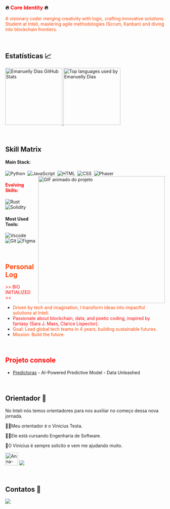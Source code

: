 

### 🔥 <span style="color:#FF0000;">Core Identity</span> 🔥
<span style="color:#FF4500;">A visionary coder merging creativity with logic, crafting innovative solutions. Student at Inteli, mastering agile methodologies (Scrum, Kanban) and diving into blockchain frontiers.</span>

&nbsp;
&nbsp;


  ## Estatísticas 📈
<div>
<a href="https://github.com/livianegrini">
  <img height="180em" src="https://github-readme-stats.vercel.app/api?username=livianegrini&show_icons=true&theme=dark&include_all_commits=true&count_private=true" alt="Emanuelly Dias GitHub Stats" />
  <img height="180em" src="https://github-readme-stats.vercel.app/api/top-langs/?username=livianegrini&layout=compact&langs_count=7&theme=dark" alt="Top languages used by Emanuelly Dias"/>
</a>
</div>

&nbsp;
&nbsp;

## Skill Matrix 

#### Main Stack:

![Python](https://img.shields.io/badge/Python-3776AB?style=for-the-badge&logo=python&logoColor=white)&nbsp;
![JavaScript](https://img.shields.io/badge/JavaScript-F7DF1E?style=for-the-badge&logo=javascript&logoColor=black)&nbsp;
![HTML](https://img.shields.io/badge/HTML5-E34F26?style=for-the-badge&logo=html5&logoColor=white)&nbsp;
![CSS](https://img.shields.io/badge/CSS3-1572B6?style=for-the-badge&logo=css3&logoColor=white)&nbsp;
![Phaser](https://img.shields.io/badge/Phaser-000000?style=for-the-badge&logo=phaser&logoColor=white)&nbsp;
<img src="https://github.com/user-attachments/assets/507c03f5-be23-42be-a998-09eaf862eb38" width="400px" align="right" alt="GIF animado do projeto">

#### <span style="color:#FF0000;">Evolving Skills:</span>
![Rust](https://img.shields.io/badge/Rust-000000?style=for-the-badge&logo=rust&logoColor=white) 
![Solidity](https://img.shields.io/badge/Solidity-363636?style=for-the-badge&logo=solidity&logoColor=white) 

#### Most Used Tools:
![Vscode](https://img.shields.io/badge/Vscode-007ACC?style=for-the-badge&logo=visual-studio-code&logoColor=white)
![Git](https://img.shields.io/badge/GIT-E44C30?style=for-the-badge&logo=git&logoColor=white)
![Figma](https://img.shields.io/badge/Figma-696969?style=for-the-badge&logo=figma&logoColor=figma)

&nbsp;
&nbsp;

## <span style="color:#FF4500;">Personal Log</span>
<span style="color:#FF0000;">>> BIO INITIALIZED <<</span>
- <span style="color:#FF4500;">Driven by tech and imagination, I transform ideas into impactful solutions at Inteli.</span>
- <span style="color:#FF0000;">Passionate about blockchain, data, and poetic coding, inspired by fantasy (Sara J. Mass, Clarice Lispector).</span>
- <span style="color:#FF4500;">Goal: Lead global tech teams in 4 years, building sustainable futures.</span>
- <span style="color:#FF4500;">Mission: Build the future.</span>

&nbsp;
&nbsp;

## <span style="color:#FF0000;"> Projeto console </span>
- [Predictoras](https://github.com/seunome/predictoras) - AI-Powered Predictive Model - Data Unleashed

&nbsp;
&nbsp;

## Orientador 👨
<div>
  <p> No Inteli nós temos orientadores para nos auxiliar no começo dessa nova jornada.</p> 
  <p> 🙋‍♂️Meu orientador é o Vinicius Testa.</p>
  <p> 👨‍💻Ele está cursando Engenharia de Software.</p>
  <p> 🤝O Vinicius é sempre solicito e vem me ajudando muito.</p> 
</div>

  <a href="https://github.com/annariciopo" target="_blank"><img  alt="Anna-GitHub" height="40" width="40" src="https://www.svgrepo.com/show/512317/github-142.svg" target="_blank"></a>
  <a href="https://www.linkedin.com/in/vinicius-testa-passos/" target="_blank"><img src="https://img.shields.io/badge/-LinkedIn-%230077B5?style=for-the-badge&logo=linkedin&logoColor=white" target="_blank"></a>
</div>

&nbsp;
&nbsp;

  ## Contatos 📌
<div>
  <a href="https://www.linkedin.com/in/emanuelly-dias-2a0480305/" target="_blank"><img src="https://img.shields.io/badge/-LinkedIn-%230077B5?style=for-the-badge&logo=linkedin&logoColor=white" target="_blank"></a>
  
